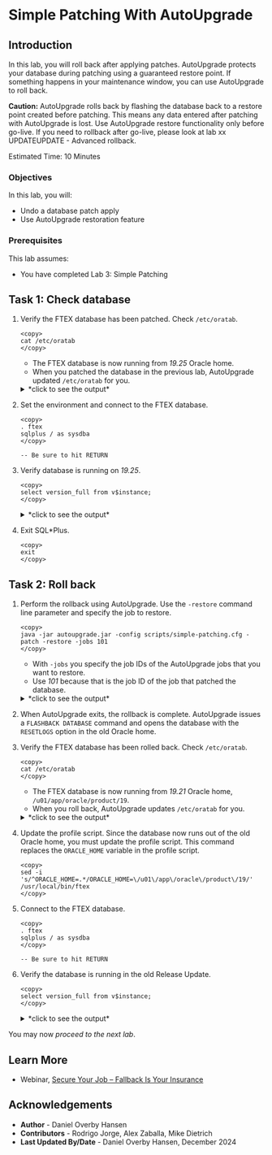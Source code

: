 # Simple Patching With AutoUpgrade

## Introduction

In this lab, you will roll back after applying patches. AutoUpgrade protects your database during patching using a guaranteed restore point. If something happens in your maintenance window, you can use AutoUpgrade to roll back.

**Caution:** AutoUpgrade rolls back by flashing the database back to a restore point created before patching. This means any data entered after patching with AutoUpgrade is lost. Use AutoUpgrade restore functionality only before go-live. If you need to rollback after go-live, please look at lab xx UPDATEUPDATE - Advanced rollback.

Estimated Time: 10 Minutes

### Objectives

In this lab, you will:

* Undo a database patch apply
* Use AutoUpgrade restoration feature

### Prerequisites

This lab assumes:

- You have completed Lab 3: Simple Patching

## Task 1: Check database

1. Verify the FTEX database has been patched. Check `/etc/oratab`.

    ```
    <copy>
    cat /etc/oratab
    </copy>
    ```

    * The FTEX database is now running from *19.25* Oracle home.
    * When you patched the database in the previous lab, AutoUpgrade updated `/etc/oratab` for you.

    <details>
    <summary>*click to see the output*</summary>
    ``` text
    $ cat /etc/oratab
    # This file is used by ORACLE utilities.  It is created by root.sh
    # and updated by either Database Configuration Assistant while creating
    # a database or ASM Configuration Assistant while creating ASM instance.
    
    # A colon, ':', is used as the field terminator.  A new line terminates
    # the entry.  Lines beginning with a pound sign, '#', are comments.
    #
    # Entries are of the form:
    #   $ORACLE_SID:$ORACLE_HOME:<N|Y>:
    #
    # The first and second fields are the system identifier and home
    # directory of the database respectively.  The third field indicates
    # to the dbstart utility that the database should , "Y", or should not,
    # "N", be brought up at system boot time.
    #
    # Multiple entries with the same $ORACLE_SID are not allowed.
    #
    #
    UPGR:/u01/app/oracle/product/19:Y
    FTEX:/u01/app/oracle/product/19_25:Y
    CDB19:/u01/app/oracle/product/19:N
    CDB23:/u01/app/oracle/product/23:Y
    CDB23COM:/u01/app/oracle/product/23:N
    ```
    </details>    

2. Set the environment and connect to the FTEX database.

    ```
    <copy>
    . ftex
    sqlplus / as sysdba
    </copy>

    -- Be sure to hit RETURN
    ```

3. Verify database is running on *19.25*. 

    ```
    <copy>
    select version_full from v$instance;
    </copy>
    ```

    <details>
    <summary>*click to see the output*</summary>
    ``` text
    VERSION_FULL
    -----------------
    19.25.0.0.0
    ```
    </details>    

4. Exit SQL*Plus.

    ```
    <copy>
    exit
    </copy>
    ```

## Task 2: Roll back

1. Perform the rollback using AutoUpgrade. Use the `-restore` command line parameter and specify the job to restore.

    ```
    <copy>
    java -jar autoupgrade.jar -config scripts/simple-patching.cfg -patch -restore -jobs 101
    </copy>
    ```

    * With `-jobs` you specify the job IDs of the AutoUpgrade jobs that you want to restore. 
    * Use *101* because that is the job ID of the job that patched the database. 

    <details>
    <summary>*click to see the output*</summary>
    ``` text
    $ java -jar autoupgrade.jar -config scripts/simple-patching.cfg -patch -restore -jobs 101
    Previous execution found loading latest data
    Total jobs being restored: 1
    +-----------------------------------------+
    | Starting AutoUpgrade Patching execution |
    +-----------------------------------------+
    
    
    Job 101 completed
    ------------------- Final Summary --------------------
    Number of databases            [ 1 ]
    
    Jobs restored                  [1]
    Jobs failed                    [0]
    -------------------- JOBS PENDING --------------------
    Job 101 for FTEX
    
    Please check the summary report at:
    /home/oracle/autoupgrade-patching/simple-patching/log/cfgtoollogs/patch/auto/status/status.html
    /home/oracle/autoupgrade-patching/simple-patching/log/cfgtoollogs/patch/auto/status/status.log
    Exiting
    ```
    </details>    

2. When AutoUpgrade exits, the rollback is complete. AutoUpgrade issues a `FLASHBACK DATABASE` command and opens the database with the `RESETLOGS` option in the old Oracle home. 

3. Verify the FTEX database has been rolled back. Check `/etc/oratab`.

    ```
    <copy>
    cat /etc/oratab
    </copy>
    ```

    * The FTEX database is now running from *19.21* Oracle home, `/u01/app/oracle/product/19`.
    * When you roll back, AutoUpgrade updates `/etc/oratab` for you.

    <details>
    <summary>*click to see the output*</summary>
    ``` text
    $ cat /etc/oratab
    # This file is used by ORACLE utilities.  It is created by root.sh
    # and updated by either Database Configuration Assistant while creating
    # a database or ASM Configuration Assistant while creating ASM instance.
    
    # A colon, ':', is used as the field terminator.  A new line terminates
    # the entry.  Lines beginning with a pound sign, '#', are comments.
    #
    # Entries are of the form:
    #   $ORACLE_SID:$ORACLE_HOME:<N|Y>:
    #
    # The first and second fields are the system identifier and home
    # directory of the database respectively.  The third field indicates
    # to the dbstart utility that the database should , "Y", or should not,
    # "N", be brought up at system boot time.
    #
    # Multiple entries with the same $ORACLE_SID are not allowed.
    #
    #
    UPGR:/u01/app/oracle/product/19:Y
    FTEX:/u01/app/oracle/product/19:Y
    CDB19:/u01/app/oracle/product/19:N
    CDB23:/u01/app/oracle/product/23:Y
    CDB23COM:/u01/app/oracle/product/23:N
    ```
    </details>    

4. Update the profile script. Since the database now runs out of the old Oracle home, you must update the profile script. This command replaces the `ORACLE_HOME` variable in the profile script.

    ```
    <copy>
    sed -i 's/^ORACLE_HOME=.*/ORACLE_HOME=\/u01\/app\/oracle\/product\/19/' /usr/local/bin/ftex
    </copy>
    ``` 

5. Connect to the FTEX database.

    ```
    <copy>
    . ftex
    sqlplus / as sysdba
    </copy>

    -- Be sure to hit RETURN
    ```

6. Verify the database is running in the old Release Update.

    ```
    <copy>
    select version_full from v$instance;
    </copy>
    ``` 

    <details>
    <summary>*click to see the output*</summary>
    ``` text
    VERSION_FULL
    -----------------
    19.21.0.0.0
    ```
    </details>      

You may now *proceed to the next lab*.

## Learn More

* Webinar, [Secure Your Job – Fallback Is Your Insurance](https://www.youtube.com/watch?v=P12UqVRzarw)

## Acknowledgements

* **Author** - Daniel Overby Hansen
* **Contributors** - Rodrigo Jorge, Alex Zaballa, Mike Dietrich
* **Last Updated By/Date** - Daniel Overby Hansen, December 2024